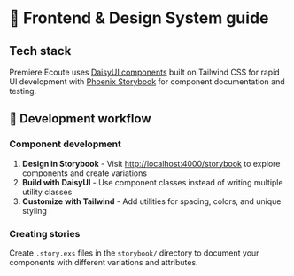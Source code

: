 # 🎨 Frontend & Design System guide

## Tech stack

Premiere Ecoute uses [DaisyUI components](https://daisyui.com/components/) built on Tailwind CSS for rapid UI development with [Phoenix Storybook](https://github.com/phenixdigital/phoenix_storybook) for component documentation and testing.

## 🚀 Development workflow

### Component development

1. **Design in Storybook** - Visit [http://localhost:4000/storybook](http://localhost:4000/storybook) to explore components and create variations
2. **Build with DaisyUI** - Use component classes instead of writing multiple utility classes
3. **Customize with Tailwind** - Add utilities for spacing, colors, and unique styling

### Creating stories

Create `.story.exs` files in the `storybook/` directory to document your components with different variations and attributes.
